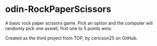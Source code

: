 # odin-RockPaperScissors

A basic rock paper scissors game. Pick an option and the computer will randomly pick one aswell, first one to 5 points wins.

Created as the third project from TOP, by cericson25 on GitHub.
